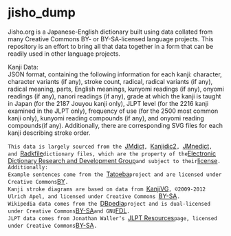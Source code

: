 # jisho_dump

Jisho.org is a Japanese-English dictionary built using data collated from many Creative Commons BY- or BY-SA-licensed language projects.  This repository is an effort to bring all that data together in a form that can be readily used in other language projects.  

Kanji Data:  
JSON format, containing the following information for each kanji: character, character variants (if any), stroke count, radical, radical variants (if any), radical meaning, parts, English meanings, kunyomi readings (if any), onyomi readings (if any), nanori readings (if any), grade at which the kanji is taught in Japan (for the 2187 Jouyou kanji only), JLPT level (for the 2216 kanji examined in the JLPT only), frequency of use (for the 2500 most common kanji only), kunyomi reading compounds (if any), and onyomi reading compounds(if any).  Additionally, there are corresponding SVG files for each kanji describing stroke order.


`This data is largely sourced from the `[JMdict](http://www.edrdg.org/wiki/index.php/JMdict-EDICT_Dictionary_Project)`, `[Kanjidic2](http://www.edrdg.org/wiki/index.php/KANJIDIC_Project)`, `[JMnedict](http://www.edrdg.org/enamdict/enamdict_doc.html)`, and `[Radkfile](http://www.edrdg.org/krad/kradinf.html)` dictionary files, which are the property of the `[Electronic Dictionary Research and Development Group](http://www.edrdg.org/)` and subject to their `[license](http://www.edrdg.org/edrdg/licence.html)`.`  
`Additionally:`  
`Example sentences come from the `[Tatoeba](https://tatoeba.org/eng/)` project and are licensed under Creative Commons `[BY](https://creativecommons.org/licenses/by/2.0/legalcode)`.`  
`Kanji stroke diagrams are based on data from `[KanjiVG](http://kanjivg.tagaini.net/)`, ©2009-2012 Ulrich Apel, and licensed under Creative Commons `[BY-SA](https://creativecommons.org/licenses/by-sa/3.0/legalcode)`.`  
`Wikipedia data comes from the `[DBpedia](https://wiki.dbpedia.org/about)` project and is dual-licensed under Creative Commons `[BY-SA](https://creativecommons.org/licenses/by-sa/3.0/legalcode)` and GNU `[FDL](https://www.gnu.org/licenses/fdl-1.3.en.html)`.`  
`JLPT data comes from Jonathan Waller‘s `[JLPT Resources](http://www.tanos.co.uk/jlpt/)` page, licensed under Creative Commons `[BY-SA](https://creativecommons.org/licenses/by-sa/3.0/legalcode)`.` 
